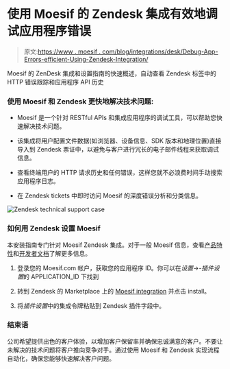 # 使用 Moesif 的 Zendesk 集成有效地调试应用程序错误

> 原文:[https://www . moesif . com/blog/integrations/desk/Debug-App-Errors-efficient-Using-Zendesk-Integration/](https://www.moesif.com/blog/integrations/desk/Debug-App-Errors-Efficiently-Using-Zendesk-Integration/)

Moesif 的 ZenDesk 集成和设置指南的快速概述，自动查看 Zendesk 标签中的 HTTP 错误跟踪和应用程序 API 历史

### 使用 Moesif 和 Zendesk 更快地解决技术问题:

*   Moesif 是一个针对 RESTful APIs 和集成应用程序的调试工具，可以帮助您快速解决技术问题。

*   该集成将用户配置文件数据(如浏览器、设备信息、SDK 版本和地理位置)直接导入到 Zendesk 票证中，以避免与客户进行冗长的电子邮件线程来获取调试信息。

*   查看终端用户的 HTTP 请求历史和任何错误，这样您就不必浪费时间手动搜索应用程序日志。

*   在 Zendesk tickets 中即时访问 Moesif 的深度错误分析和分类信息。

![Zendesk technical support case](../Images/a30516e7ee311236ddfa3dc9b5b86fcf.png)

### 如何用 Zendesk 设置 Moesif

本安装指南专门针对 Moesif Zendesk 集成。对于一般 Moesif 信息，查看[产品特性](/features)和[开发者文档](/developer-documentation/)了解更多信息。

1.  登录您的 Moesif.com 帐户，获取您的应用程序 ID。你可以在*设置*->-*插件设置*的 APPLICATION_ID 下找到

2.  转到 Zendesk 的 Marketplace 上的 [Moesif integration](https://www.zendesk.com/apps/moesif-error-insights) 并点击 install。

3.  将*插件设置*中的集成令牌粘贴到 Zendesk 插件字段中。

### 结束语

公司希望提供出色的客户体验，以增加客户保留率并确保忠诚满意的客户。不要让未解决的技术问题将客户推向竞争对手。通过使用 Moesif 和 Zendesk 实现流程自动化，确保您能够快速解决客户问题。